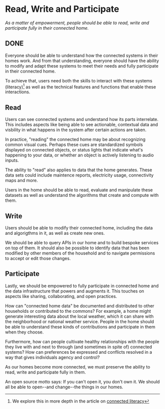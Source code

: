 # Read, Write and Participate

_As a matter of empowerment, people should be able to read, write and participate fully in their connected home._

## DONE

Everyone should be able to understand how the connected systems in their homes work. And from that understanding, everyone should have the ability to modify and adapt these systems to meet their needs and fully participate in their connected home. 

To achieve that, users need both the skills to interact with these systems (literacy)[^1] as well as the technical features and functions that enable these interactions.

## Read
 
Users can see connected systems and understand how its parts interrelate. This includes aspects like being able to see actionable, contextual data and visbility in what happens in the system after certain actions are taken.

In practice, "reading" the connected home may be about recognizing common visual cues. Perhaps these cues are standardized symbols displayed on connected objects, or status lights that indicate what's happening to your data, or whether an object is actively listening to audio inputs.

The ability to "read" also applies to data that the home generates. These data sets could include maintence reports, electricity usage, connectivity maps and more. 

Users in the home should be able to read, evaluate and manipulate these datasets as well as understand the algorithms that create and compute with them.  

## Write

Users should be able to modify their connected home, including the data and algorigthms in it, as well as create new ones.

We should be able to query APIs in our home and to build bespoke services on top of them. It should also be possible to identify data that has been modified by other members of the household and to navigate permissions to accept or edit those changes. 


## Participate

Lastly, we should be empowered to fully participate in connected home and the data infrastructure that powers and augments it. This touches on aspects like sharing, collaborating, and open practices.

How can "connected home data" be documented and distributed to other households or contributed to the commons? For example, a home might generate interesting data about the local weather, which it can share with the neighborhood or national weather service. People in the home should be able to understand these kinds of contributions and participate in them when they choose. 

Furthermore, how can people cultivate healthy relationships with the people they live with and next to through (and sometimes in spite of) connected systems? How can preferences be expressed and conflicts resolved in a way that gives individuals agency and control?

As our homes become more connected, we must preserve the ability to read, write and participate fully in them.

An open source motto says: If you can't open it, you don't own it. We should all be able to open--and change--the things in our homes.


[^1]: We explore this in more depth in the article on [connected literacy](connected_literacy.md)

 